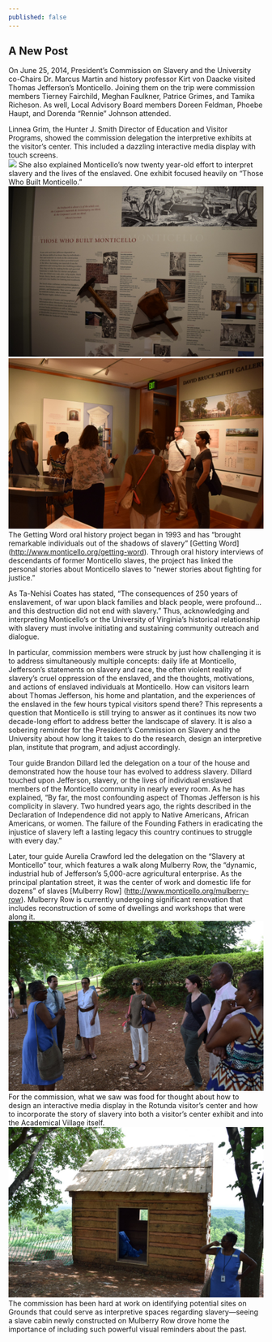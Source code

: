 ```yaml
---
published: false
---
```


## A New Post

On June 25, 2014, President’s Commission on Slavery and the University co-Chairs Dr. Marcus Martin and history professor Kirt von Daacke visited Thomas Jefferson’s Monticello. Joining them on the trip were commission members Tierney Fairchild, Meghan Faulkner, Patrice Grimes, and Tamika Richeson. As well, Local Advisory Board members Doreen Feldman, Phoebe Haupt, and Dorenda “Rennie” Johnson attended. 

Linnea Grim, the Hunter J. Smith Director of Education and Visitor Programs, showed the commission delegation the interpretive exhibits at the visitor’s center. This included a dazzling interactive media display with touch screens.  
![](//i/MonticelloInteractiveMedia.jpeg)
She also explained Monticello’s now twenty year-old effort to interpret slavery and the lives of the enslaved. One exhibit focused heavily on “Those Who Built Monticello.”
![](/i/ThosewhobuiltMonticello.jpeg)
![](/i/Commissioninexhibit.jpeg)
The Getting Word oral history project began in 1993 and has “brought remarkable individuals out of the shadows of slavery” [Getting Word] (http://www.monticello.org/getting-word). Through oral history interviews of descendants of former Monticello slaves, the project has linked the personal stories about Monticello slaves to “newer stories about fighting for justice.” 

As Ta-Nehisi Coates has stated, “The consequences of 250 years of enslavement, of war upon black families and black people, were profound…and this destruction did not end with slavery.” Thus, acknowledging and interpreting Monticello’s or the University of Virginia’s historical relationship with slavery must involve initiating and sustaining community outreach and dialogue. 

In particular, commission members were struck by just how challenging it is to address simultaneously multiple concepts: daily life at Monticello, Jefferson’s statements on slavery and race, the often violent reality of slavery’s cruel oppression of the enslaved, and the thoughts, motivations, and actions of enslaved individuals at Monticello. How can visitors learn about Thomas Jefferson, his home and plantation, and the experiences of the enslaved in the few hours typical visitors spend there? This represents a question that Monticello is still trying to answer as it continues its now two decade-long effort to address better the landscape of slavery. It is also a sobering reminder for the President’s Commission on Slavery and the University about how long it takes to do the research, design an interpretive plan, institute that program, and adjust accordingly.

Tour guide Brandon Dillard led the delegation on a tour of the house and demonstrated how the house tour has evolved to address slavery. Dillard touched upon Jefferson, slavery, or the lives of individual enslaved members of the Monticello community in nearly every room. As he has explained, “By far, the most confounding aspect of Thomas Jefferson is his complicity in slavery. Two hundred years ago, the rights described in the Declaration of Independence did not apply to Native Americans, African Americans, or women. The failure of the Founding Fathers in eradicating the injustice of slavery left a lasting legacy this country continues to struggle with every day.” 

Later, tour guide Aurelia Crawford led the delegation on the “Slavery at Monticello” tour, which features a walk along Mulberry Row, the “dynamic, industrial hub of Jefferson’s 5,000-acre agricultural enterprise. As the principal plantation street, it was the center of work and domestic life for dozens” of slaves [Mulberry Row] (http://www.monticello.org/mulberry-row). Mulberry Row is currently undergoing significant renovation that includes reconstruction of some of dwellings and workshops that were along it. 
![](/i/CommissiononMulberryRow.jpeg)
For the commission, what we saw was food for thought about how to design an interactive media display in the Rotunda visitor’s center and how to incorporate the story of slavery into both a visitor’s center exhibit and into the Academical Village itself. 
![](/i/MulberryRowcabin.jpeg)
The commission has been hard at work on identifying potential sites on Grounds that could serve as interpretive spaces regarding slavery—seeing a slave cabin newly constructed on Mulberry Row drove home the importance of including such powerful visual reminders about the past. 
